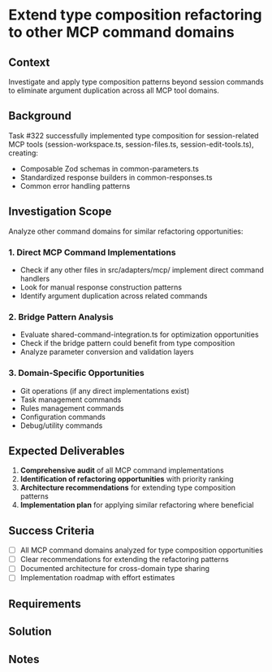 # Extend type composition refactoring to other MCP command domains

## Context

Investigate and apply type composition patterns beyond session commands to eliminate argument duplication across all MCP tool domains.

## Background

Task #322 successfully implemented type composition for session-related MCP tools (session-workspace.ts, session-files.ts, session-edit-tools.ts), creating:
- Composable Zod schemas in common-parameters.ts
- Standardized response builders in common-responses.ts  
- Common error handling patterns

## Investigation Scope

Analyze other command domains for similar refactoring opportunities:

### 1. Direct MCP Command Implementations
- Check if any other files in src/adapters/mcp/ implement direct command handlers
- Look for manual response construction patterns
- Identify argument duplication across related commands

### 2. Bridge Pattern Analysis  
- Evaluate shared-command-integration.ts for optimization opportunities
- Check if the bridge pattern could benefit from type composition
- Analyze parameter conversion and validation layers

### 3. Domain-Specific Opportunities
- Git operations (if any direct implementations exist)
- Task management commands
- Rules management commands  
- Configuration commands
- Debug/utility commands

## Expected Deliverables

1. **Comprehensive audit** of all MCP command implementations
2. **Identification of refactoring opportunities** with priority ranking
3. **Architecture recommendations** for extending type composition patterns
4. **Implementation plan** for applying similar refactoring where beneficial

## Success Criteria

- [ ] All MCP command domains analyzed for type composition opportunities
- [ ] Clear recommendations for extending the refactoring patterns
- [ ] Documented architecture for cross-domain type sharing
- [ ] Implementation roadmap with effort estimates

## Requirements

## Solution

## Notes
